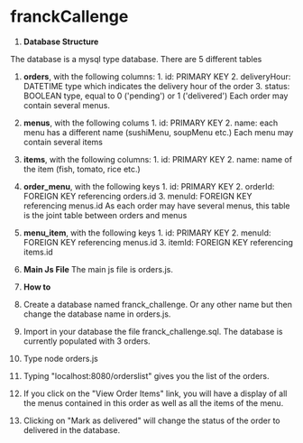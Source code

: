 # franckCallenge

1. **Database Structure** 

The database is a mysql type database.
There are 5 different tables
  1. **orders**, with the following columns:
    1. id: PRIMARY KEY
	2. deliveryHour: DATETIME type which indicates the delivery hour of the order
	3. status: BOOLEAN type, equal to 0 ('pending') or 1 ('delivered')
 Each order may contain several menus.

  2. **menus**, with the following colums
	1. id: PRIMARY KEY
	2. name: each menu has a different name (sushiMenu, soupMenu etc.)
 Each menu may contain several items

  3. **items**, with the following columns:
	1. id: PRIMARY KEY
	2. name: name of the item (fish, tomato, rice etc.)

  4. **order_menu**, with the following keys
	1. id: PRIMARY KEY
	2. orderId: FOREIGN KEY referencing orders.id
	3. menuId: FOREIGN KEY referencing menus.id
 As each order may have several menus, this table is the joint table between orders and menus

  5. **menu_item**, with the following keys
	1. id: PRIMARY KEY
	2. menuId: FOREIGN KEY referencing menus.id
	3. itemId: FOREIGN KEY referencing items.id

2. **Main Js File**
The main js file is orders.js.

3. **How to**

  1. Create a database named franck_challenge. Or any other name but then change the database name in orders.js.

  2. Import in your database the file franck_challenge.sql. The database is currently populated with 3 orders.

  3. Type node orders.js

  4. Typing "localhost:8080/orderslist" gives you the list of the orders.

  5. If you click on the "View Order Items" link, you will have a display of all the menus contained in this order
as well as all the items of the menu.

  6. Clicking on "Mark as delivered" will change the status of the order to delivered in the database.